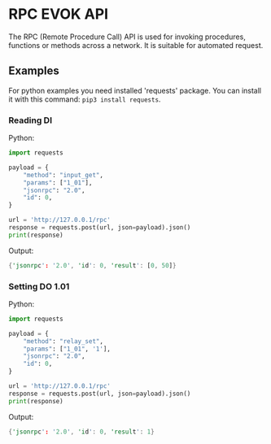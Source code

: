 # RPC EVOK API

The RPC (Remote Procedure Call) API is used for invoking procedures, functions or methods across a network. It is suitable for automated request.

## Examples

For python examples you need installed 'requests' package. You can install it with this command: `pip3 install requests`.

### Reading DI

Python:

```python
import requests

payload = {
    "method": "input_get",
    "params": ["1_01"],
    "jsonrpc": "2.0",
    "id": 0,
}

url = 'http://127.0.0.1/rpc'
response = requests.post(url, json=payload).json()
print(response)
```

Output:

```rs
{'jsonrpc': '2.0', 'id': 0, 'result': [0, 50]}
```

### Setting DO 1.01

Python:

```python
import requests

payload = {
    "method": "relay_set",
    "params": ["1_01", '1'],
    "jsonrpc": "2.0",
    "id": 0,
}

url = 'http://127.0.0.1/rpc'
response = requests.post(url, json=payload).json()
print(response)
```

Output:

```rs
{'jsonrpc': '2.0', 'id': 0, 'result': 1}
```
